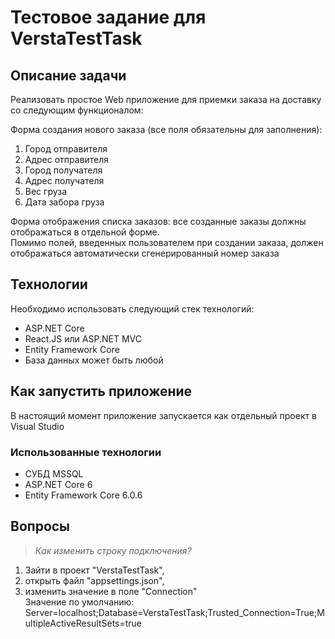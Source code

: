 # Тестовое задание для VerstaTestTask #

## Описание задачи ##
Реализовать простое Web приложение для приемки заказа на доставку со следующим функционалом:

Форма создания нового заказа (все поля обязательны для заполнения):
1. Город отправителя
2. Адрес отправителя
3. Город получателя
4. Адрес получателя
5. Вес груза
6. Дата забора груза

Форма отображения списка заказов: все созданные заказы должны отображаться в отдельной форме.  
Помимо полей, введенных пользователем при создании заказа, должен отображаться автоматически сгенерированный номер заказа

## Технологии ##

Необходимо использовать следующий стек технологий:
- ASP.NET Core
- React.JS или ASP.NET MVC
- Entity Framework Core
- База данных может быть любой

## Как запустить приложение ##
В настоящий момент приложение запускается как отдельный проект в Visual Studio

### Использованные технологии ###
- СУБД MSSQL
- ASP.NET Core 6
- Entity Framework Core 6.0.6

## Вопросы ##
> *Как изменить строку подключения?*  
1. Зайти в проект "VerstaTestTask", 
2. открыть файл "appsettings.json", 
3. изменить значение в поле "Connection"  
Значение по умолчанию: Server=localhost;Database=VerstaTestTask;Trusted_Connection=True;MultipleActiveResultSets=true
